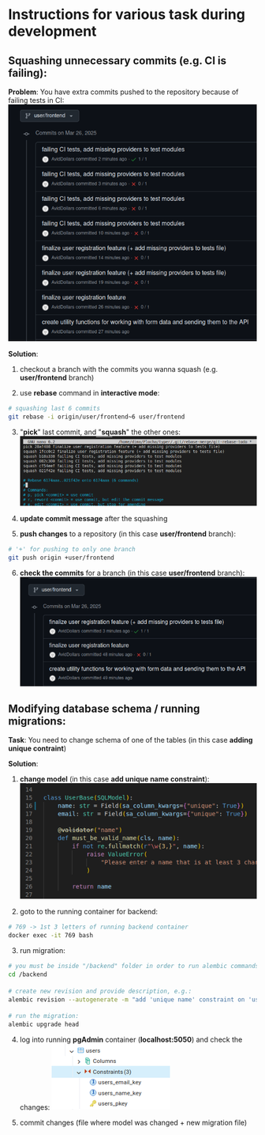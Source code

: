 # Instructions for various task during development


## Squashing unnecessary commits (e.g. CI is failing):

**Problem**:
You have extra commits pushed to the repository because of failing tests in CI:
![pushed commits to be squashed](01_failing_CI.png)

**Solution**:
1. checkout a branch with the commits you wanna squash (e.g. **user/frontend** branch)

2. use **rebase** command in **interactive mode**:
```bash
# squashing last 6 commits
git rebase -i origin/user/frontend~6 user/frontend
```

3. "**pick**" last commit, and "**squash**" the other ones:
![squash action](01_squash.png)

4. **update commit message** after the squashing

5. **push changes** to a repository (in this case **user/frontend** branch):
```bash
# '+' for pushing to only one branch
git push origin +user/frontend
```

6. **check the commits** for a branch (in this case **user/frontend** branch):
![squash action](01_post.png)

## Modifying database schema / running migrations:

**Task**:
You need to change schema of one of the tables (in this case **adding unique contraint**)

**Solution**:
1. **change model** (in this case **add unique name constraint**):
![adding new constraint](02_add_unique_constraint.png)

2. goto to the running container for backend:
```bash
# 769 -> 1st 3 letters of running backend container
docker exec -it 769 bash
```

3. run migration:
```bash
# you must be inside "/backend" folder in order to run alembic commands:
cd /backend

# create new revision and provide description, e.g.:
alembic revision --autogenerate -m "add 'unique name' constraint on 'users' table"

# run the migration:
alembic upgrade head
```

4. log into running **pgAdmin** container (**localhost:5050**) and check the changes:
![change in table](02_new_contraint.png)

5. commit changes (file where model was changed + new migration file)
